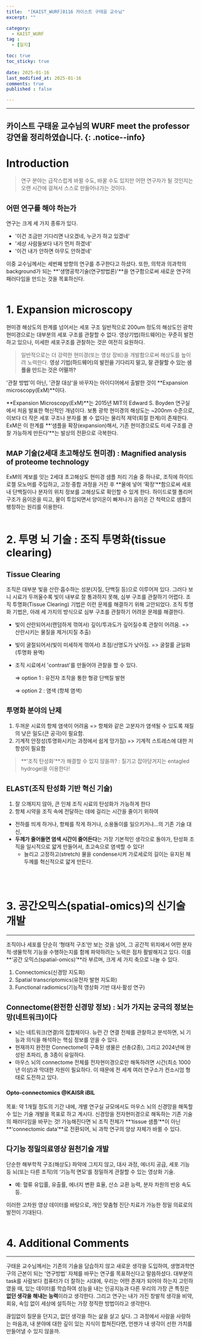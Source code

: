 ```yaml
---
title:  "[KAIST_WURF]0116 카이스트 구태윤 교수님" 
excerpt: ""

category:
  - KAIST_WURF
tag :
  - [일지]

toc: true
toc_sticky: true
 
date: 2025-01-16
last_modified_at: 2025-01-16
comments: true
published : false

---
```


---
카이스트 구태윤 교수님의 WURF meet the professor 강연을 정리하였습니다.
{: .notice--info}
---


# Introduction
> 연구 분야는 급작스럽게 바뀔 수도, 바꿀 수도 있지만 어떤 연구자가 될 것인지는 오랜 시간에 걸쳐서 스스로 만들어나가는 것이다.

## <span style="font-size:90%">어떤 연구를 해야 하는가
연구는 크게 세 가지 종류가 있다.
- '이건 조금만 기다리면 나오겠네, 누군가 하고 있겠네'
- '세상 사람들보다 내가 먼저 하겠네'
- '이건 내가 안하면 아무도 안하겠네'

 이중 교수님께서는 세번째 방향의 연구를 추구한다고 하셨다. 또한, 의학과 의과학의 background가 되는 **'생명공학기술(연구방법론)'**을 연구함으로써 새로운 연구의 패러다임을 만드는 것을 목표하신다.
<br>
<br>

# 1. Expansion microscopy

현미경 해상도의 한계를 넘어서는 세포 구조
일반적으로 200um 정도의 해상도인 광학현미경으로는 대부분의 세포 구조를 관찰할 수 없다. 영상기법(하드웨어)는 꾸준히 발전하고 있으나, 미세한 세포구조를 관찰하는 것은 여전히 요원하다. 
> 일반적으로는 더 강력한 현미경(또는 영상 장비)을 개발함으로써 해상도를 높이려 노력한다. **영상 기법(하드웨어)의 발전을 기다리지 말고, 잘 관찰할 수 있는 샘플을 만드는 것은 어떨까?**

'관찰 방법'이 아닌, '관찰 대상'을 바꾸자는 아이디어에서 출발한 것이 **Expansion microscopy(ExM)**이다.

**Expansion Microscopy(ExM)**는 2015년 MIT의 Edward S. Boyden 연구실에서 처음 발표한 혁신적인 개념이다. 보통 광학 현미경의 해상도는 ~200nm 수준으로, 이보다 더 작은 세포 구조나 분자를 볼 수 없다는 물리적 제약(회절 한계)이 존재한다.
ExM은 이 한계를 **‘샘플을 확장(expansion)해서, 기존 현미경으로도 미세 구조를 관찰 가능하게 만든다’**는 발상의 전환으로 극복한다.

## <span style="font-size:90%">MAP 기술(2세대 초고해상도 현미경) : Magnified analysis of proteome technology

ExM의 계보를 잇는 2세대 초고해상도 현미경 샘플 처리 기술 중 하나로, 조직에 하이드로젤 모노머를 주입하고, 고정·중합 과정을 거친 후 **물에 넣어 ‘확장’**함으로써 세포 내 단백질이나 분자의 위치 정보를 고해상도로 확인할 수 있게 한다.
하이드로젤 폴리머 구조가 음이온을 띠고, 물이 투입되면서 양이온이 빠져나가 음이온 간 척력으로 샘플이 팽창하는 원리를 이용한다.
<br>
<br>

# 2. 투명 뇌 기술 : 조직 투명화(tissue clearing)
## <span style="font-size:90%">Tissue Clearing

조직은 대부분 빛을 산란·흡수하는 성분(지질, 단백질 등)으로 이루어져 있다. 그러다 보니 시료가 두꺼울수록 빛이 내부로 잘 통과하지 못해, 심부 구조를 관찰하기 어렵다. 조직 투명화(Tissue Clearing) 기법은 이런 문제를 해결하기 위해 고안되었다. 조직 투명화 기법은, 아래 세 가지의 방식으로 심부 구조를 관찰하기 어려운 문제를 해결한다.
- 빛이 산란되어서(랜덤하게 꺾여서) 깊이/투과도가 깊어질수록 관찰이 어려움. => 산란시키는 물질을 제거(지질 추출)
- 빛이 굴절되어서(빛이 미세하게 꺾여서) 초점/선명도가 낮아짐. => 굴절률 균일화 (투명화 용액)
- 조직 시료에서 'contrast'를 만들어야 관찰을 할 수 있다.

  => option 1 : 유전자 조작을 통한 형광 단백질 발현

  => option 2 : 염색 (항체 염색)

## <span style="font-size:90%">투명화 분야의 난제

1. 두꺼운 시료의 항체 염색이 어려움 => 항체와 같은 고분자가 염색될 수 있도록 재질의 낮은 밀도(큰 공극)이 필요함.
2. 기계적 안정성(투명화시키는 과정에서 쉽게 망가짐) => 기계적 스트레스에 대한 저항성이 필요함

> **'조직 탄성화'**가 해결할 수 있지 않을까? : 질기고 잡아당겨지는 entagled hydrogel을 이용한다!

## <span style="font-size:90%">ELAST(조직 탄성화 기반 혁신 기술)

1. 잘 으깨지지 않아, 큰 인체 조직 시료의 탄성화가 가능하게 한다
2. 항체 시약을 조직 속에 전달하는 데에 걸리는 시간을 줄이기 위하여
  - 전하를 띄게 하거나, 항체를 작게 하거나, 소용돌이를 일으키거나...의 기존 기술 대신,
  - **두께가 줄어들면 염색 시간이 줄어든다**는 가장 기본적인 생각으로 돌아가, 탄성화 조직을 일시적으로 얇게 만들어서, 초고속으로 염색할 수 있다!
    - 늘리고 고정하고(stretch) 물을 condense시켜 가로세로의 길이는 유지된 채 두께를 혁신적으로 얇게 만든다.
<br>
<br>

# 3. 공간오믹스(spatial-omics)의 신기술 개발
---
조직이나 세포를 단순히 ‘형태적 구조’만 보는 것을 넘어, 그 공간적 위치에서 어떤 분자적·생물학적 기능을 수행하는지를 함께 파악하려는 노력은 점차 활발해지고 있다. 이를 **‘공간 오믹스(spatial-omics)’**라 부르며, 크게 세 가지 축으로 나눌 수 있다.
1. Connectomics(신경망 지도화)
2. Spatial transcriptomics(유전자 발현 지도화)
3. Functional radiomics(기능적 영상화 기반 대사·활성 연구)

## <span style="font-size:90%">Connectome(완전한 신경망 정보) : 뇌가 가지는 궁극의 정보는 망(네트워크)이다

- 뇌는 네트워크(연결)의 집합체이다. 뉴런 간 연결 전체를 관찰하고 분석하면, 뇌 기능과 의식을 해석하는 핵심 정보를 얻을 수 있다. 
- 현재까지 완전한 Connectome이 구축된 생물은 선충(2종), 그리고 2024년에 완성된 초파리, 총 3종이 유일하다.
- 마우스 뇌의 connectome 전체를 전자현미경으로만 해독하려면 시간(최소 1000년 이상)과 막대한 자원이 필요하다. 이 때문에 전 세계 여러 연구소가 컨소시엄 형태로 도전하고 있다.

### <span style="font-size:90%">Opto-connectomics @KAISR iBIL

목표: 약 1개월 정도의 기간 내에, 개별 연구실 규모에서도 마우스 뇌의 신경망을 해독할 수 있는 기술 개발을 목표로 하고 계시다. 신경망을 전자현미경으로 해독하는 기존 기술의 패러다임을 바꾸는 것!
가능해진다면 뇌 조직 전체가 **‘tissue 샘플’**이 아닌 **‘connectomic data’**로 전환되어, 뇌 과학 연구의 양상 자체가 바뀔 수 있다.

## <span style="font-size:90%">다기능 정밀의료영상 원천기술 개발

단순한 해부학적 구조(해상도) 파악에 그치지 않고, 대사 과정, 에너지 공급, 세포 기능 등 뇌(또는 다른 조직)의 ‘기능적 면모’를 정밀하게 관찰할 수 있는 영상화 기술.
- 예: 혈류 유입률, 유출률, 에너지 변환 효율, 산소 교환 능력, 분자 차원의 반응 속도 등.

이러한 고차원 영상 데이터를 바탕으로, 개인 맞춤형 진단·치료가 가능한 정밀 의료로의 발전이 기대된다.
<br>
<br>

# 4. Additional Comments
---
구태윤 교수님께서는 기존의 기술을 담습하지 않고 새로운 생각을 도입하여, 생명과학연구의 근본이 되는 '연구방법' 자체를 바꾸는 연구를 목표하신다고 말씀하셨다. 
대부분의 task를 사람보다 컴퓨터가 더 잘하는 시대에, 우리는 어떤 존재가 되어야 하는지 고민하였을 때, 있는 데이터를 학습하여 성능을 내는 인공지능과 다른 우리의 가장 큰 특징은 **없던 생각을 해내는 능력**이라고 생각한다. 그리고 연구는 내가 가진 창발적 생각을 비약, 회유, 속임 없이 세상에 설득하는 가장 정직한 방법이라고 생각한다.

끊임없이 질문을 던지고, 없던 생각을 하는 삶을 살고 싶다. 그 과정에서 사람을 사랑하는 마음과, 내 분야에 대한 깊이 있는 지식이 합쳐진다면, 언젠가 내 생각이 선한 가치를 만들어낼 수 있지 않을까.